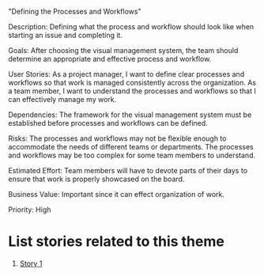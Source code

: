 "Defining the Processes and Workflows"

Description: Defining what the process and workflow should look like when starting an issue and completing it. 

Goals: After choosing the visual management system, the team should determine an appropriate and effective process and workflow.

User Stories: 
As a project manager, I want to define clear processes and workflows so that work is managed consistently across the organization.
As a team member, I want to understand the processes and workflows so that I can effectively manage my work.

Dependencies: 
The framework for the visual management system must be established before processes and workflows can be defined.

Risks: 
The processes and workflows may not be flexible enough to accommodate the needs of different teams or departments.
The processes and workflows may be too complex for some team members to understand.

Estimated Effort: Team members will have to devote parts of their days to ensure that work is properly showcased on the board.

Business Value: Important since it can effect organization of work.

Priority: High

# List stories related to this theme
1. [Story 1](https://github.com/samaraaugust/mywebclass-agile-docs/blob/main/documentation/theme_1/initiatives/initiatives_1/Epics/Stories/story_2.md)
